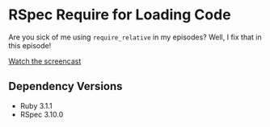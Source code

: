 # RSpec Require for Loading Code

Are you sick of me using `require_relative` in my episodes? Well, I fix that in this episode!

[Watch the screencast](https://youtu.be/TSQvgatIkT0)

## Dependency Versions

- Ruby 3.1.1
- RSpec 3.10.0
